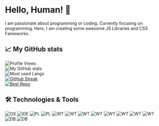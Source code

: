 # Hello, Human! :wave:

I am passionate about programming or coding. Currently focusing on programming. Here, I am creating some awesome JS Libraries and CSS Fameworks.

## :chart_with_upwards_trend: My GitHub stats
![Profile Views](https://komarev.com/ghpvc/?username=assassinaguilar&color=blue&style=plastic) <br />
![My GitHub stats](https://github-readme-stats.vercel.app/api?username=assassinaguilar&show_icons=true&theme=github_dark) <br />
![Most used Langs](https://github-readme-stats.vercel.app/api/top-langs/?username=assassinaguilar&layout=compact&theme=github_dark) <br />
[![GitHub Streak](https://github-readme-streak-stats.herokuapp.com?user=assassinaguilar&theme=dark&hide_border=false)](https://git.io/streak-stats) <br />
[![Best Repo](https://github-readme-stats.vercel.app/api/pin/?username=assassinaguilar&repo=Alertism&show_icons=true&theme=github_dark)](https://github.com/assassinaguilar/Alertism)

## :hammer_and_wrench: Technologies & Tools

![OS](https://img.shields.io/badge/OS-Windows-blue?style=plastic&logo=windows&logoWidth=20&logoColor=white)
![IDE](https://img.shields.io/badge/IDE-Visual%20Studio%20Code-blue?style=plastic&logo=visual-studio-code&logoWidth=20&logoColor=white)
![PL](https://img.shields.io/badge/Programming--Language-Python-blue?style=plastic&logo=python&logoWidth=20&logoColor=white)
![PL](https://img.shields.io/badge/Programming--Language-Kotlin-blue?style=plastic&logo=kotlin&logoWidth=20&logoColor=white)
![WT](https://img.shields.io/badge/Web--Technology-Angular-blue?style=plastic&logo=angular&logoWidth=20&logoColor=white)
![WT](https://img.shields.io/badge/Web--Technology-CSS3-blue?style=plastic&logo=css3&logoWidth=20&logoColor=white)
![WT](https://img.shields.io/badge/Web--Technology-HTML5-blue?style=plastic&logo=html5&logoWidth=20&logoColor=white)
![WT](https://img.shields.io/badge/Web--Technology-JavaScript-blue?style=plastic&logo=javascript&logoWidth=20&logoColor=white)
![WT](https://img.shields.io/badge/Web--Technology-jQuery-blue?style=plastic&logo=jQuery&logoWidth=20&logoColor=white)
![WT](https://img.shields.io/badge/Web--Technology-React-blue?style=plastic&logo=react&logoWidth=20&logoColor=white)
![WT](https://img.shields.io/badge/Web--Technology-Redux-blue?style=plastic&logo=redux&logoWidth=20&logoColor=white)
![WT](https://img.shields.io/badge/Web--Technology-SASS-blue?style=plastic&logo=sass&logoWidth=20&logoColor=white)
![DB](https://img.shields.io/badge/Database-PHP-blue?style=plastic&logo=php&logoWidth=20&logoColor=white)
![DB](https://img.shields.io/badge/Database-SQL-blue?style=plastic&logo=sql&logoWidth=20&logoColor=white)
